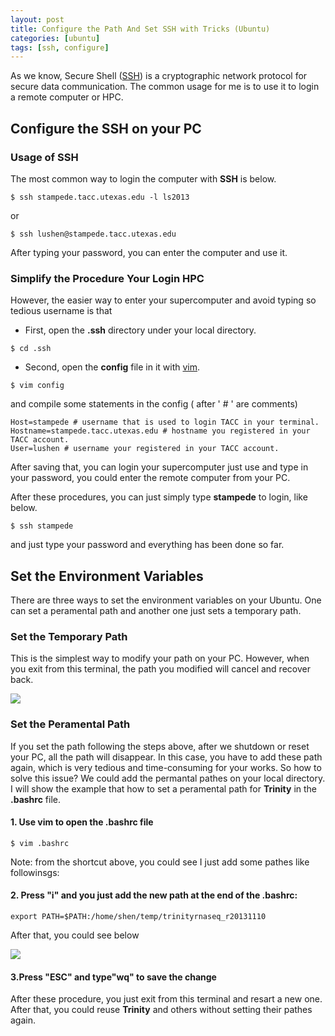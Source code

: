 ```yaml
---
layout: post
title: Configure the Path And Set SSH with Tricks (Ubuntu)
categories: [ubuntu]
tags: [ssh, configure]
---
```


As we know, Secure Shell ([SSH](http://en.wikipedia.org/wiki/Secure_Shell)) is a cryptographic network protocol for secure data communication. The common usage for me is to use it to login a remote computer or HPC. 

## Configure the SSH on your PC

### Usage of SSH

The most common way to login the computer with **SSH** is below.

```
$ ssh stampede.tacc.utexas.edu -l ls2013
```
or

```
$ ssh lushen@stampede.tacc.utexas.edu
```
After typing your password, you can enter the computer and use it. 

### Simplify the Procedure Your Login HPC 

However, the easier way to enter your supercomputer and avoid typing so tedious username is that

- First, open the **.ssh** directory under your local directory.

```
$ cd .ssh
```
- Second, open the **config** file in it with [vim](http://www.vim.org/).

```
$ vim config
```
and compile some statements in the config ( after ' # ' are comments)

```
Host=stampede # username that is used to login TACC in your terminal.
Hostname=stampede.tacc.utexas.edu # hostname you registered in your TACC account.
User=lushen # username your registered in your TACC account.
```
After saving that, you can login your supercomputer just use and type in your password, you could enter the remote computer from your PC.

After these procedures, you can just simply type **stampede** to login, like below.

```
$ ssh stampede
```
and just type your password and everything has been done so far.

## Set the Environment Variables

There are three ways to set the environment variables on your Ubuntu. One can set a peramental path and another one just sets a temporary path. 

### Set the Temporary Path

This is the simplest way to modify your path on your PC. However, when you exit from this terminal, the path you modified will cancel and recover back.

![](http://i.imgur.com/sMYBcjB.png)

### Set the Peramental Path

If you set the path following the steps above, after we shutdown or reset your PC, all the path will disappear. In this case, you have to add these path again, which is very tedious and time-consuming for your works. So how to solve this issue? We could add the permantal pathes on your local directory. I will show the example that how to set a peramental path for **Trinity** in the **.bashrc** file.

#### 1. Use **vim** to open the **.bashrc** file 

```
$ vim .bashrc
```

Note: from the shortcut above, you could see I just add some pathes like followinsgs:

#### 2. Press "i" and you just add the new path at the end of the **.bashrc**:

```
export PATH=$PATH:/home/shen/temp/trinityrnaseq_r20131110
```
After that, you could see below

![](http://i.imgur.com/cRAUgf5.png)

#### 3.Press "ESC" and type"wq" to save the change

After these procedure, you just exit from this terminal and resart a new one. After that, you could reuse **Trinity** and others without setting their pathes again.
